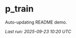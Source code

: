 # p_train

Auto-updating README demo.

<!--START_SECTION:status-->
_Last run: 2025-09-23 10:20 UTC_
<!--END_SECTION:status-->









































































































































































































































































































































































































































































































































































































































































































































































































